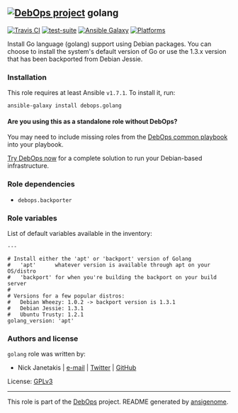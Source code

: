 
## [![DebOps project](http://debops.org/images/debops-small.png)](http://debops.org) golang



[![Travis CI](http://img.shields.io/travis/debops/ansible-golang.svg?style=flat)](http://travis-ci.org/debops/ansible-golang) [![test-suite](http://img.shields.io/badge/test--suite-ansible--golang-blue.svg?style=flat)](https://github.com/debops/test-suite/tree/master/ansible-golang/)  [![Ansible Galaxy](http://img.shields.io/badge/galaxy-debops.golang-660198.svg?style=flat)](https://galaxy.ansible.com/list#/roles/1698) [![Platforms](http://img.shields.io/badge/platforms-debian%20|%20ubuntu-lightgrey.svg?style=flat)](#)






Install Go language (golang) support using Debian packages. You can choose
to install the system's default version of Go or use the 1.3.x version that
has been backported from Debian Jessie.





### Installation

This role requires at least Ansible `v1.7.1`. To install it, run:

    ansible-galaxy install debops.golang

#### Are you using this as a standalone role without DebOps?

You may need to include missing roles from the [DebOps common
playbook](https://github.com/debops/debops-playbooks/blob/master/playbooks/common.yml)
into your playbook.

[Try DebOps now](https://github.com/debops/debops) for a complete solution to run your Debian-based infrastructure.





### Role dependencies

- `debops.backporter`





### Role variables

List of default variables available in the inventory:

    ---
    
    # Install either the 'apt' or 'backport' version of Golang
    #   'apt'      whatever version is available through apt on your OS/distro
    #   'backport' for when you're building the backport on your build server
    #
    # Versions for a few popular distros:
    #   Debian Wheezy: 1.0.2 -> backport version is 1.3.1
    #   Debian Jessie: 1.3.1
    #   Ubuntu Trusty: 1.2.1
    golang_version: 'apt'









### Authors and license

`golang` role was written by:

- Nick Janetakis | [e-mail](mailto:nick.janetakis@gmail.com) | [Twitter](https://twitter.com/nickjanetakis) | [GitHub](https://github.com/nickjj)

License: [GPLv3](https://tldrlegal.com/license/gnu-general-public-license-v3-%28gpl-3%29)



***

This role is part of the [DebOps](http://debops.org/) project. README generated by [ansigenome](https://github.com/nickjj/ansigenome/).
